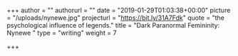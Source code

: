 +++
author = ""
authorurl = ""
date = "2019-01-29T01:03:38+00:00"
picture = "/uploads/nynewe.jpg"
projecturl = "https://bit.ly/31A7Fdk"
quote = "the psychological influence of legends."
title = "Dark Paranormal Femininity: Nynewe "
type = "writing"
weight = 7

+++
